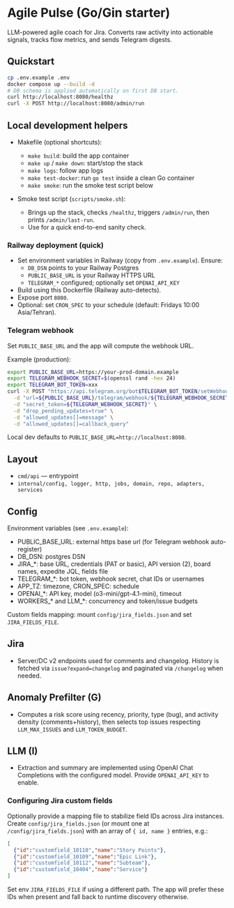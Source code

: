 # Agile Pulse (Go/Gin starter)

LLM-powered agile coach for Jira. Converts raw activity into actionable signals, tracks flow metrics, and sends Telegram digests.

## Quickstart
```bash
cp .env.example .env
docker compose up --build -d
# DB schema is applied automatically on first DB start.
curl http://localhost:8080/healthz
curl -X POST http://localhost:8080/admin/run
```

## Local development helpers

- Makefile (optional shortcuts):
  - `make build`: build the app container
  - `make up` / `make down`: start/stop the stack
  - `make logs`: follow app logs
  - `make test-docker`: run `go test` inside a clean Go container
  - `make smoke`: run the smoke test script below

- Smoke test script (`scripts/smoke.sh`):
  - Brings up the stack, checks `/healthz`, triggers `/admin/run`, then prints `/admin/last-run`.
  - Use for a quick end-to-end sanity check.

### Railway deployment (quick)

- Set environment variables in Railway (copy from `.env.example`). Ensure:
  - `DB_DSN` points to your Railway Postgres
  - `PUBLIC_BASE_URL` is your Railway HTTPS URL
  - `TELEGRAM_*` configured; optionally set `OPENAI_API_KEY`
- Build using this Dockerfile (Railway auto-detects).
- Expose port `8080`.
- Optional: set `CRON_SPEC` to your schedule (default: Fridays 10:00 Asia/Tehran).

### Telegram webhook
Set `PUBLIC_BASE_URL` and the app will compute the webhook URL.

Example (production):
```bash
export PUBLIC_BASE_URL=https://your-prod-domain.example
export TELEGRAM_WEBHOOK_SECRET=$(openssl rand -hex 24)
export TELEGRAM_BOT_TOKEN=xxx
curl -X POST "https://api.telegram.org/bot$TELEGRAM_BOT_TOKEN/setWebhook" \
  -d "url=${PUBLIC_BASE_URL}/telegram/webhook/${TELEGRAM_WEBHOOK_SECRET}" \
  -d "secret_token=${TELEGRAM_WEBHOOK_SECRET}" \
  -d "drop_pending_updates=true" \
  -d "allowed_updates[]=message" \
  -d "allowed_updates[]=callback_query"
```

Local dev defaults to `PUBLIC_BASE_URL=http://localhost:8080`.

## Layout
- `cmd/api` — entrypoint
- `internal/config, logger, http, jobs, domain, repo, adapters, services`

## Config

Environment variables (see `.env.example`):

- PUBLIC_BASE_URL: external https base url (for Telegram webhook auto-register)
- DB_DSN: postgres DSN
- JIRA_*: base URL, credentials (PAT or basic), API version (2), board names, expedite JQL, fields file
- TELEGRAM_*: bot token, webhook secret, chat IDs or usernames
- APP_TZ: timezone, CRON_SPEC: schedule
- OPENAI_*: API key, model (o3-mini/gpt-4.1-mini), timeout
- WORKERS_* and LLM_*: concurrency and token/issue budgets

Custom fields mapping: mount `config/jira_fields.json` and set `JIRA_FIELDS_FILE`.

## Jira

- Server/DC v2 endpoints used for comments and changelog. History is fetched via `issue?expand=changelog` and paginated via `/changelog` when needed.

## Anomaly Prefilter (G)

- Computes a risk score using recency, priority, type (bug), and activity density (comments+history), then selects top issues respecting `LLM_MAX_ISSUES` and `LLM_TOKEN_BUDGET`.

## LLM (I)

- Extraction and summary are implemented using OpenAI Chat Completions with the configured model. Provide `OPENAI_API_KEY` to enable.

### Configuring Jira custom fields
Optionally provide a mapping file to stabilize field IDs across Jira instances. Create `config/jira_fields.json` (or mount one at `/config/jira_fields.json`) with an array of `{ id, name }` entries, e.g.:

```json
[
  {"id":"customfield_10110","name":"Story Points"},
  {"id":"customfield_10109","name":"Epic Link"},
  {"id":"customfield_10112","name":"Subteam"},
  {"id":"customfield_10404","name":"Service"}
]
```

Set env `JIRA_FIELDS_FILE` if using a different path. The app will prefer these IDs when present and fall back to runtime discovery otherwise.

